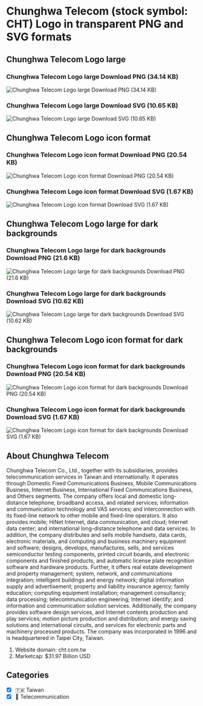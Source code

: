 # Chunghwa Telecom (stock symbol: CHT) Logo in transparent PNG and SVG formats

## Chunghwa Telecom Logo large

### Chunghwa Telecom Logo large Download PNG (34.14 KB)

![Chunghwa Telecom Logo large Download PNG (34.14 KB)](/img/orig/CHT_BIG-106fb55e.png)

### Chunghwa Telecom Logo large Download SVG (10.65 KB)

![Chunghwa Telecom Logo large Download SVG (10.65 KB)](/img/orig/CHT_BIG-de563241.svg)

## Chunghwa Telecom Logo icon format

### Chunghwa Telecom Logo icon format Download PNG (20.54 KB)

![Chunghwa Telecom Logo icon format Download PNG (20.54 KB)](/img/orig/CHT-810bd811.png)

### Chunghwa Telecom Logo icon format Download SVG (1.67 KB)

![Chunghwa Telecom Logo icon format Download SVG (1.67 KB)](/img/orig/CHT-44795c41.svg)

## Chunghwa Telecom Logo large for dark backgrounds

### Chunghwa Telecom Logo large for dark backgrounds Download PNG (21.6 KB)

![Chunghwa Telecom Logo large for dark backgrounds Download PNG (21.6 KB)](/img/orig/CHT_BIG.D-38ba5fd3.png)

### Chunghwa Telecom Logo large for dark backgrounds Download SVG (10.62 KB)

![Chunghwa Telecom Logo large for dark backgrounds Download SVG (10.62 KB)](/img/orig/CHT_BIG.D-4ff6fa7f.svg)

## Chunghwa Telecom Logo icon format for dark backgrounds

### Chunghwa Telecom Logo icon format for dark backgrounds Download PNG (20.54 KB)

![Chunghwa Telecom Logo icon format for dark backgrounds Download PNG (20.54 KB)](/img/orig/CHT.D-9c1871a9.png)

### Chunghwa Telecom Logo icon format for dark backgrounds Download SVG (1.67 KB)

![Chunghwa Telecom Logo icon format for dark backgrounds Download SVG (1.67 KB)](/img/orig/CHT.D-9d44d3eb.svg)

## About Chunghwa Telecom

Chunghwa Telecom Co., Ltd., together with its subsidiaries, provides telecommunication services in Taiwan and internationally. It operates through Domestic Fixed Communications Business, Mobile Communications Business, Internet Business, International Fixed Communications Business, and Others segments. The company offers local and domestic long-distance telephone, broadband access, and related services; information and communication technology and VAS services; and interconnection with its fixed-line network to other mobile and fixed-line operators. It also provides mobile; HiNet Internet, data communication, and cloud; Internet data center; and international long-distance telephone and data services. In addition, the company distributes and sells mobile handsets, data cards, electronic materials, and computing and business machinery equipment and software; designs, develops, manufactures, sells, and services semiconductor testing components, printed circuit boards, and electronic components and finished products, and automatic license plate recognition software and hardware products. Further, it offers real estate development and property management; system, network, and communications integration; intelligent buildings and energy network; digital information supply and advertisement; property and liability insurance agency; family education; computing equipment installation; management consultancy; data processing; telecommunication engineering; Internet identify; and information and communication solution services. Additionally, the company provides software design services, and Internet contents production and play services; motion picture production and distribution; and energy saving solutions and international circuits, and services for electronic parts and machinery processed products. The company was incorporated in 1996 and is headquartered in Taipei City, Taiwan.

1. Website domain: cht.com.tw
2. Marketcap: $31.97 Billion USD


## Categories
- [x] 🇹🇼 Taiwan
- [x] 📡 Telecommunication

